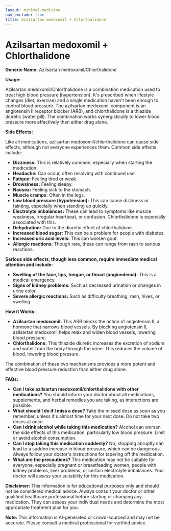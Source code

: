 ```yaml
---
layout: minimal-medicine
nav_exclude: true
title: Azilsartan medoxomil + Chlorthalidone
---
```


# Azilsartan medoxomil + Chlorthalidone

**Generic Name:** Azilsartan medoxomil/Chlorthalidone

**Usage:**

Azilsartan medoxomil/Chlorthalidone is a combination medication used to treat high blood pressure (hypertension).  It's prescribed when lifestyle changes (diet, exercise) and a single medication haven't been enough to control blood pressure.  The azilsartan medoxomil component is an angiotensin II receptor blocker (ARB), and chlorthalidone is a thiazide diuretic (water pill).  The combination works synergistically to lower blood pressure more effectively than either drug alone.

**Side Effects:**

Like all medications, azilsartan medoxomil/chlorthalidone can cause side effects, although not everyone experiences them.  Common side effects include:

* **Dizziness:** This is relatively common, especially when starting the medication.
* **Headache:**  Can occur, often resolving with continued use.
* **Fatigue:** Feeling tired or weak.
* **Drowsiness:** Feeling sleepy.
* **Nausea:** Feeling sick to the stomach.
* **Muscle cramps:** Often in the legs.
* **Low blood pressure (hypotension):** This can cause dizziness or fainting, especially when standing up quickly.
* **Electrolyte imbalances:**  These can lead to symptoms like muscle weakness, irregular heartbeat, or confusion.  Chlorthalidone is especially associated with this.
* **Dehydration:**  Due to the diuretic effect of chlorthalidone.
* **Increased blood sugar:** This can be a problem for people with diabetes.
* **Increased uric acid levels:** This can worsen gout.
* **Allergic reactions:** Though rare, these can range from rash to serious reactions.


**Serious side effects, though less common, require immediate medical attention and include:**

* **Swelling of the face, lips, tongue, or throat (angioedema):** This is a medical emergency.
* **Signs of kidney problems:** Such as decreased urination or changes in urine color.
* **Severe allergic reactions:** Such as difficulty breathing, rash, hives, or swelling.


**How it Works:**

* **Azilsartan medoxomil:** This ARB blocks the action of angiotensin II, a hormone that narrows blood vessels. By blocking angiotensin II, azilsartan medoxomil helps relax and widen blood vessels, lowering blood pressure.
* **Chlorthalidone:** This thiazide diuretic increases the excretion of sodium and water from the body through the urine. This reduces the volume of blood, lowering blood pressure.

The combination of these two mechanisms provides a more potent and effective blood pressure reduction than either drug alone.


**FAQs:**

* **Can I take azilsartan medoxomil/chlorthalidone with other medications?**  You should inform your doctor about all medications, supplements, and herbal remedies you are taking, as interactions are possible.
* **What should I do if I miss a dose?**  Take the missed dose as soon as you remember, unless it's almost time for your next dose.  Do not take two doses at once.
* **Can I drink alcohol while taking this medication?**  Alcohol can worsen the side effects of this medication, particularly low blood pressure. Limit or avoid alcohol consumption.
* **Can I stop taking this medication suddenly?**  No, stopping abruptly can lead to a sudden increase in blood pressure, which can be dangerous.  Always follow your doctor's instructions for tapering off the medication.
* **What are the precautions?**  This medication may not be suitable for everyone, especially pregnant or breastfeeding women, people with kidney problems, liver problems, or certain electrolyte imbalances. Your doctor will assess your suitability for this medication.


**Disclaimer:** This information is for educational purposes only and should not be considered medical advice.  Always consult your doctor or other qualified healthcare professional before starting or changing any medication.  They can assess your individual needs and determine the most appropriate treatment plan for you.


**Note:** This information is AI-generated or crowd-sourced and may not be accurate. Please consult a medical professional for verified advice.